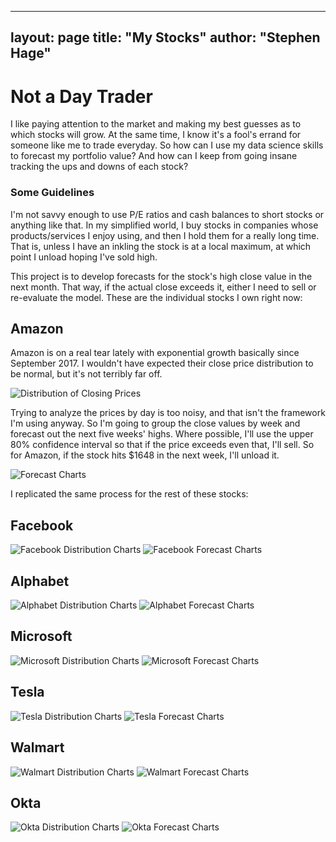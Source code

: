 
---
layout: page
title: "My Stocks"
author: "Stephen Hage"
---

# Not a Day Trader

I like paying attention to the market and making my best guesses as to which stocks will grow. At the same time, I know it's a fool's errand for someone like me to trade everyday. So how can I use my data science skills to forecast my portfolio value? And how can I keep from going insane tracking the ups and downs of each stock?

### Some Guidelines
I'm not savvy enough to use P/E ratios and cash balances to short stocks or anything like that. In my simplified world, I buy stocks in companies whose products/services I enjoy using, and then I hold them for a really long time. That is, unless I have an inkling the stock is at a local maximum, at which point I unload hoping I've sold high.

This project is to develop forecasts for the stock's high close value in the next month. That way, if the actual close exceeds it, either I need to sell or re-evaluate the model. These are the individual stocks I own right now:

## Amazon

Amazon is on a real tear lately with exponential growth basically since September 2017. I wouldn't have expected their close price distribution to be normal, but it's not terribly far off.

![Distribution of Closing Prices](images/AMZNdistribution.jpg?raw=true)

Trying to analyze the prices by day is too noisy, and that isn't the framework I'm using anyway. So I'm going to group the close values by week and forecast out the next five weeks' highs. Where possible, I'll use the upper 80% confidence interval so that if the price exceeds even that, I'll sell. So for Amazon, if the stock hits $1648 in the next week, I'll unload it.

![Forecast Charts](images/AMZNforecasts.jpg?raw=true)

I replicated the same process for the rest of these stocks:

## Facebook

![Facebook Distribution Charts](images/FBdistribution.jpg?raw=true)
![Facebook Forecast Charts](images/fbforecasts.jpg?raw=true)

## Alphabet
![Alphabet Distribution Charts](images/GOOGLdistribution.jpg?raw=true)
![Alphabet Forecast Charts](images/GOOGLforecasts.jpg?raw=true)

## Microsoft
![Microsoft Distribution Charts](images/MSFTdistribution.jpg?raw=true)
![Microsoft Forecast Charts](images/MSFTforecasts.jpg?raw=true)

## Tesla

![Tesla Distribution Charts](images/TSLAdistribution.jpg?raw=true)
![Tesla Forecast Charts](images/TSLAforecasts.jpg?raw=true)

## Walmart

![Walmart Distribution Charts](images/WMTdistribution.jpg?raw=true)
![Walmart Forecast Charts](images/WMTforecasts.jpg?raw=true)

## Okta

![Okta Distribution Charts](images/OKTAdistribution.jpg?raw=true)
![Okta Forecast Charts](images/OKTAforecasts.jpg?raw=true)

